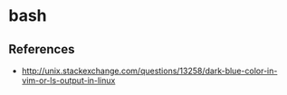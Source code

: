# bash

## References
* http://unix.stackexchange.com/questions/13258/dark-blue-color-in-vim-or-ls-output-in-linux


